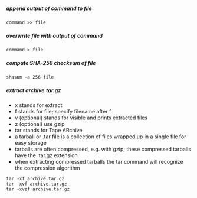 ##### append output of command to file
```
command >> file
```

##### overwrite file with output of command
```
command > file
```

##### compute SHA-256 checksum of file
```
shasum -a 256 file
```

##### extract archive.tar.gz
- x stands for extract
- f stands for file; specify filename after f
- v (optional) stands for visible and prints extracted files
- z (optional) use gzip
- tar stands for Tape ARchive
- a tarball or .tar file is a collection of files wrapped up in a single file for easy storage
- tarballs are often compressed, e.g. with gzip; these compressed tarballs have the .tar.gz extension
- when extracting compressed tarballs the tar command will recognize the compression algorithm 
```
tar -xf archive.tar.gz
tar -xvf archive.tar.gz
tar -xvzf archive.tar.gz
```
